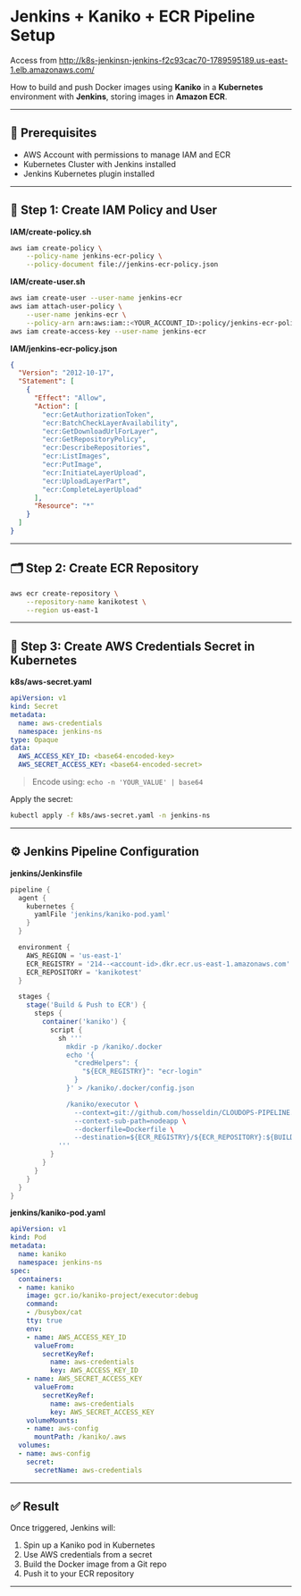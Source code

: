 # Jenkins + Kaniko + ECR Pipeline Setup

Access from 
http://k8s-jenkinsn-jenkins-f2c93cac70-1789595189.us-east-1.elb.amazonaws.com/

How to build and push Docker images using **Kaniko** in a **Kubernetes** environment with **Jenkins**, storing images in **Amazon ECR**.

---

## 🔧 Prerequisites
- AWS Account with permissions to manage IAM and ECR
- Kubernetes Cluster with Jenkins installed
- Jenkins Kubernetes plugin installed


---

## 🔐 Step 1: Create IAM Policy and User

**IAM/create-policy.sh**
```bash
aws iam create-policy \
    --policy-name jenkins-ecr-policy \
    --policy-document file://jenkins-ecr-policy.json
```

**IAM/create-user.sh**
```bash
aws iam create-user --user-name jenkins-ecr
aws iam attach-user-policy \
    --user-name jenkins-ecr \
    --policy-arn arn:aws:iam::<YOUR_ACCOUNT_ID>:policy/jenkins-ecr-policy
aws iam create-access-key --user-name jenkins-ecr
```

**IAM/jenkins-ecr-policy.json**
```json
{
  "Version": "2012-10-17",
  "Statement": [
    {
      "Effect": "Allow",
      "Action": [
        "ecr:GetAuthorizationToken",
        "ecr:BatchCheckLayerAvailability",
        "ecr:GetDownloadUrlForLayer",
        "ecr:GetRepositoryPolicy",
        "ecr:DescribeRepositories",
        "ecr:ListImages",
        "ecr:PutImage",
        "ecr:InitiateLayerUpload",
        "ecr:UploadLayerPart",
        "ecr:CompleteLayerUpload"
      ],
      "Resource": "*"
    }
  ]
}
```

---

## 🗂️ Step 2: Create ECR Repository

```bash
aws ecr create-repository \
    --repository-name kanikotest \
    --region us-east-1
```

---

## 🔐 Step 3: Create AWS Credentials Secret in Kubernetes

**k8s/aws-secret.yaml**
```yaml
apiVersion: v1
kind: Secret
metadata:
  name: aws-credentials
  namespace: jenkins-ns
type: Opaque
data:
  AWS_ACCESS_KEY_ID: <base64-encoded-key>
  AWS_SECRET_ACCESS_KEY: <base64-encoded-secret>
```
> Encode using: `echo -n 'YOUR_VALUE' | base64`

Apply the secret:
```bash
kubectl apply -f k8s/aws-secret.yaml -n jenkins-ns
```

---

## ⚙️ Jenkins Pipeline Configuration

**jenkins/Jenkinsfile**
```groovy
pipeline {
  agent {
    kubernetes {
      yamlFile 'jenkins/kaniko-pod.yaml'
    }
  }

  environment {
    AWS_REGION = 'us-east-1'
    ECR_REGISTRY = '214--<account-id>.dkr.ecr.us-east-1.amazonaws.com'
    ECR_REPOSITORY = 'kanikotest'
  }

  stages {
    stage('Build & Push to ECR') {
      steps {
        container('kaniko') {
          script {
            sh '''
              mkdir -p /kaniko/.docker
              echo '{
                "credHelpers": {
                  "${ECR_REGISTRY}": "ecr-login"
                }
              }' > /kaniko/.docker/config.json

              /kaniko/executor \
                --context=git://github.com/hosseldin/CLOUDOPS-PIPELINE.git#refs/heads/main \
                --context-sub-path=nodeapp \
                --dockerfile=Dockerfile \
                --destination=${ECR_REGISTRY}/${ECR_REPOSITORY}:${BUILD_NUMBER}
            '''
          }
        }
      }
    }
  }
}
```

**jenkins/kaniko-pod.yaml**
```yaml
apiVersion: v1
kind: Pod
metadata:
  name: kaniko
  namespace: jenkins-ns
spec:
  containers:
  - name: kaniko
    image: gcr.io/kaniko-project/executor:debug
    command:
    - /busybox/cat
    tty: true
    env:
    - name: AWS_ACCESS_KEY_ID
      valueFrom:
        secretKeyRef:
          name: aws-credentials
          key: AWS_ACCESS_KEY_ID
    - name: AWS_SECRET_ACCESS_KEY
      valueFrom:
        secretKeyRef:
          name: aws-credentials
          key: AWS_SECRET_ACCESS_KEY
    volumeMounts:
    - name: aws-config
      mountPath: /kaniko/.aws
  volumes:
  - name: aws-config
    secret:
      secretName: aws-credentials
```

---

## ✅ Result
Once triggered, Jenkins will:
1. Spin up a Kaniko pod in Kubernetes
2. Use AWS credentials from a secret
3. Build the Docker image from a Git repo
4. Push it to your ECR repository

---

